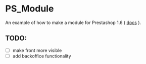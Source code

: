 # PS_Module

An example of how to make a module for Prestashop 1.6 ( [docs](http://doc.prestashop.com/display/PS16/Creating+a+PrestaShop+Module) ).

TODO:
----

- [ ] make front more visible
- [ ] add backoffice functionality 
